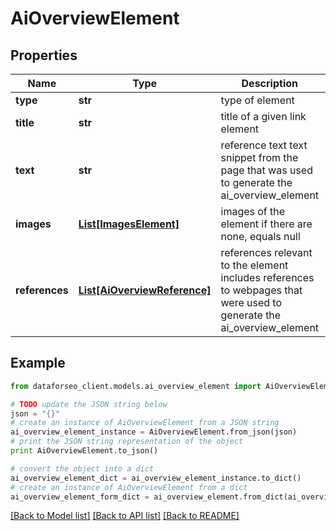 # AiOverviewElement


## Properties

Name | Type | Description | Notes
------------ | ------------- | ------------- | -------------
**type** | **str** | type of element | [optional] 
**title** | **str** | title of a given link element | [optional] 
**text** | **str** | reference text text snippet from the page that was used to generate the ai_overview_element | [optional] 
**images** | [**List[ImagesElement]**](ImagesElement.md) | images of the element if there are none, equals null | [optional] 
**references** | [**List[AiOverviewReference]**](AiOverviewReference.md) | references relevant to the element includes references to webpages that were used to generate the ai_overview_element | [optional] 

## Example

```python
from dataforseo_client.models.ai_overview_element import AiOverviewElement

# TODO update the JSON string below
json = "{}"
# create an instance of AiOverviewElement from a JSON string
ai_overview_element_instance = AiOverviewElement.from_json(json)
# print the JSON string representation of the object
print AiOverviewElement.to_json()

# convert the object into a dict
ai_overview_element_dict = ai_overview_element_instance.to_dict()
# create an instance of AiOverviewElement from a dict
ai_overview_element_form_dict = ai_overview_element.from_dict(ai_overview_element_dict)
```
[[Back to Model list]](../README.md#documentation-for-models) [[Back to API list]](../README.md#documentation-for-api-endpoints) [[Back to README]](../README.md)


